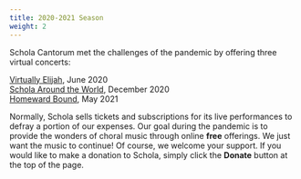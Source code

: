 ```yaml
---
title: 2020-2021 Season
weight: 2
---
```


Schola Cantorum met the challenges of the pandemic by offering three virtual
concerts:

[Virtually Elijah](https://youtu.be/mbdE2IhkWwY), June 2020  
[Schola Around the World](https://youtu.be/6NW1lALW6as), December 2020  
[Homeward Bound](https://youtu.be/ejW-N9_cD0U), May 2021

Normally, Schola sells tickets and subscriptions for its live performances to defray a portion of our expenses. Our goal during the pandemic is to provide the wonders of choral music through online **free** offerings. We just want the music to continue! Of course, we welcome your support. If you would like to make a donation to Schola, simply click the **Donate** button at the top of the page.
